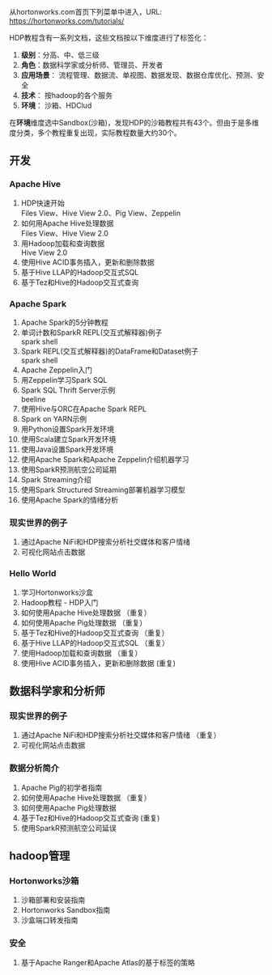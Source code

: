 从hortonworks.com首页下列菜单中进入，URL: https://hortonworks.com/tutorials/  

HDP教程含有一系列文档，这些文档按以下维度进行了标签化：  
1. **级别**：分高、中、低三级
2. **角色**：数据科学家或分析师、管理员、开发者
3. **应用场景**： 流程管理、数据流、单视图、数据发现、数据仓库优化、预测、安全
4. **技术**： 按hadoop的各个服务
5. **环境**： 沙箱、HDClud

在**环境**维度选中Sandbox(沙箱)，发现HDP的沙箱教程共有43个。但由于是多维度分类，多个教程重复出现，实际教程数量大约30个。

## 开发
### Apache Hive
1. HDP快速开始  
  Files View、Hive View 2.0、Pig View、Zeppelin
2. 如何用Apache Hive处理数据  
  Files View、Hive View 2.0
3. 用Hadoop加载和查询数据  
  Hive View 2.0
4. 使用Hive ACID事务插入，更新和删除数据
5. 基于Hive LLAP的Hadoop交互式SQL
7. 基于Tez和Hive的Hadoop交互式查询
### Apache Spark
1. Apache Spark的5分钟教程
2. 单词计数和SparkR REPL(交互式解释器)例子  
   spark shell
3. Spark REPL(交互式解释器)的DataFrame和Dataset例子  
   spark shell
5. Apache Zeppelin入门
6. 用Zeppelin学习Spark SQL
7. Spark SQL Thrift Server示例  
   beeline
8. 使用Hive与ORC在Apache Spark REPL
9. Spark on YARN示例
10. 用Python设置Spark开发环境
11. 使用Scala建立Spark开发环境
12. 使用Java设置Spark开发环境
13. 使用Apache Spark和Apache Zeppelin介绍机器学习
14. 使用SparkR预测航空公司延期
15. Spark Streaming介绍
16. 使用Spark Structured Streaming部署机器学习模型
17. 使用Apache Spark的情绪分析
### 现实世界的例子
1. 通过Apache NiFi和HDP搜索分析社交媒体和客户情绪
2. 可视化网站点击数据
### Hello World
1. 学习Hortonworks沙盒
2. Hadoop教程 - HDP入门
3. 如何使用Apache Hive处理数据 （重复）
4. 如何使用Apache Pig处理数据 （重复）
5. 基于Tez和Hive的Hadoop交互式查询 （重复）
6. 基于Hive LLAP的Hadoop交互式SQL （重复）
7. 使用Hadoop加载和查询数据 （重复）
8. 使用Hive ACID事务插入，更新和删除数据 (重复)
## 数据科学家和分析师
### 现实世界的例子
1. 通过Apache NiFi和HDP搜索分析社交媒体和客户情绪 （重复）
2. 可视化网站点击数据
### 数据分析简介
1. Apache Pig的初学者指南
3. 如何使用Apache Hive处理数据 （重复）
4. 如何使用Apache Pig处理数据
5. 基于Tez和Hive的Hadoop交互式查询 (重复)
6. 使用SparkR预测航空公司延误
## hadoop管理
### Hortonworks沙箱
1. 沙箱部署和安装指南
2. Hortonworks Sandbox指南
3. 沙盒端口转发指南
### 安全
1. 基于Apache Ranger和Apache Atlas的基于标签的策略

